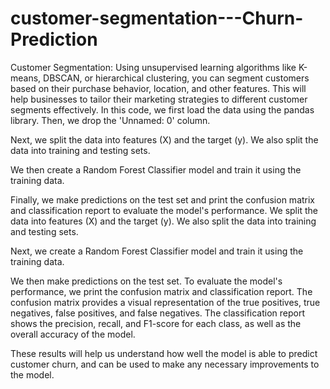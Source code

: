 # customer-segmentation---Churn-Prediction
Customer Segmentation: Using unsupervised learning algorithms like K-means, DBSCAN, or hierarchical clustering, you can segment customers based on their purchase behavior, location, and other features. This will help businesses to tailor their marketing strategies to different customer segments effectively.
In this code, we first load the data using the pandas library. Then, we drop the 'Unnamed: 0' column.

Next, we split the data into features (X) and the target (y). We also split the data into training and testing sets.

We then create a Random Forest Classifier model and train it using the training data.

Finally, we make predictions on the test set and print the confusion matrix and classification report to evaluate the model's performance.
We split the data into features (X) and the target (y). We also split the data into training and testing sets.

Next, we create a Random Forest Classifier model and train it using the training data.

We then make predictions on the test set. To evaluate the model's performance, we print the confusion matrix and classification report. The confusion matrix provides a visual representation of the true positives, true negatives, false positives, and false negatives. The classification report shows the precision, recall, and F1-score for each class, as well as the overall accuracy of the model.

These results will help us understand how well the model is able to predict customer churn, and can be used to make any necessary improvements to the model.
